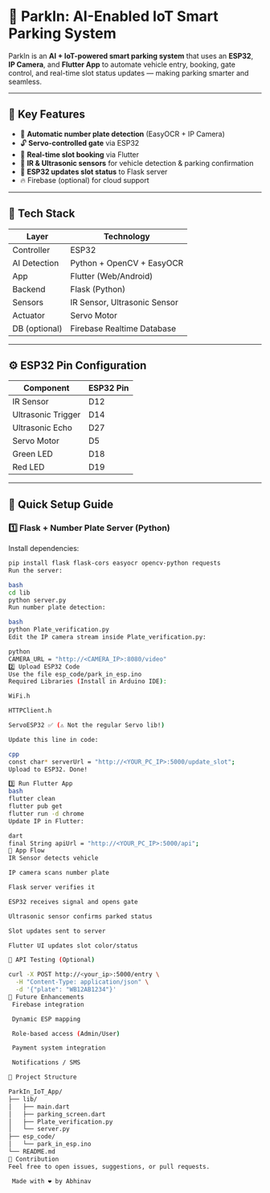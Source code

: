 # 🚗 ParkIn: AI-Enabled IoT Smart Parking System

ParkIn is an **AI + IoT-powered smart parking system** that uses an **ESP32**, **IP Camera**, and **Flutter App** to automate vehicle entry, booking, gate control, and real-time slot status updates — making parking smarter and seamless.

---

## 🧠 Key Features

- 📸 **Automatic number plate detection** (EasyOCR + IP Camera)
- 🔓 **Servo-controlled gate** via ESP32
- 📍 **Real-time slot booking** via Flutter
- 🔁 **IR & Ultrasonic sensors** for vehicle detection & parking confirmation
- 📡 **ESP32 updates slot status** to Flask server
- 🔥 Firebase (optional) for cloud support

---

## 🧰 Tech Stack

| Layer         | Technology                   |
|---------------|-------------------------------|
| Controller    | ESP32                         |
| AI Detection  | Python + OpenCV + EasyOCR     |
| App           | Flutter (Web/Android)         |
| Backend       | Flask (Python)                |
| Sensors       | IR Sensor, Ultrasonic Sensor  |
| Actuator      | Servo Motor                   |
| DB (optional) | Firebase Realtime Database    |

---

## ⚙️ ESP32 Pin Configuration

| Component            | ESP32 Pin |
|----------------------|-----------|
| IR Sensor            | D12       |
| Ultrasonic Trigger   | D14       |
| Ultrasonic Echo      | D27       |
| Servo Motor          | D5        |
| Green LED            | D18       |
| Red LED              | D19       |

---

## 🚀 Quick Setup Guide

### 1️⃣ Flask + Number Plate Server (Python)

Install dependencies:
```bash
pip install flask flask-cors easyocr opencv-python requests
Run the server:

bash
cd lib
python server.py
Run number plate detection:

bash
python Plate_verification.py
Edit the IP camera stream inside Plate_verification.py:

python
CAMERA_URL = "http://<CAMERA_IP>:8080/video"
2️⃣ Upload ESP32 Code
Use the file esp_code/park_in_esp.ino
Required Libraries (Install in Arduino IDE):

WiFi.h

HTTPClient.h

ServoESP32 ✅ (⚠️ Not the regular Servo lib!)

Update this line in code:

cpp
const char* serverUrl = "http://<YOUR_PC_IP>:5000/update_slot";
Upload to ESP32. Done!

3️⃣ Run Flutter App
bash
flutter clean
flutter pub get
flutter run -d chrome
Update IP in Flutter:

dart
final String apiUrl = "http://<YOUR_PC_IP>:5000/api";
📲 App Flow
IR Sensor detects vehicle

IP camera scans number plate

Flask server verifies it

ESP32 receives signal and opens gate

Ultrasonic sensor confirms parked status

Slot updates sent to server

Flutter UI updates slot color/status

🧪 API Testing (Optional)

curl -X POST http://<your_ip>:5000/entry \
  -H "Content-Type: application/json" \
  -d '{"plate": "WB12AB1234"}'
📝 Future Enhancements
 Firebase integration

 Dynamic ESP mapping

 Role-based access (Admin/User)

 Payment system integration

 Notifications / SMS

📁 Project Structure

ParkIn_IoT_App/
├── lib/
│   ├── main.dart
│   ├── parking_screen.dart
│   ├── Plate_verification.py
│   └── server.py
├── esp_code/
│   └── park_in_esp.ino
└── README.md
🤝 Contribution
Feel free to open issues, suggestions, or pull requests.

 Made with ❤️ by Abhinav
